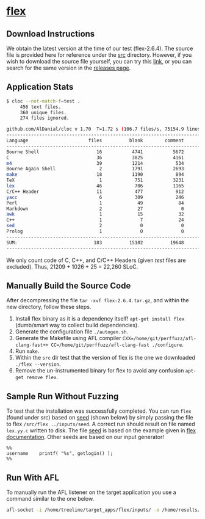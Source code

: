 # [flex](https://github.com/westes/flex)

## Download Instructions

We obtain the latest version at the time of our test (flex-2.6.4).
The source file is provided here for reference under the [src](./src) directory.
However, if you wish to download the source file yourself, you can try this 
[link](https://github.com/westes/flex/archive/refs/tags/v2.6.4.tar.gz), or 
you can search for the same version in the [releases page](https://github.com/westes/flex/releases).

## Application Stats

```bash
$ cloc --not-match-f=test .
     456 text files.
     360 unique files.                                          
     274 files ignored.

github.com/AlDanial/cloc v 1.70  T=1.72 s (106.7 files/s, 75154.9 lines/s)
--------------------------------------------------------------------------------
Language                      files          blank        comment           code
--------------------------------------------------------------------------------
Bourne Shell                     16           4741           5672          30688
C                                36           3825           4161          21209
m4                               39           1214            534          12557
Bourne Again Shell                2           1791           2693           9736
make                             18           1190            894           8794
TeX                               1            751           3231           6097
lex                              46            706           1165           2612
C/C++ Header                     11            477            912           1026
yacc                              6            309            246            990
Perl                              1             49             84            239
Markdown                          2             27              0             87
awk                               1             15             32             72
C++                               1              7             24             25
sed                               2              0              0             16
Prolog                            1              0              0             15
--------------------------------------------------------------------------------
SUM:                            183          15102          19648          94163
--------------------------------------------------------------------------------
```

We only count code of C, C++, and C/C++ Headers (given *test* files are excluded).
Thus, 21209 + 1026 + 25 = 22,260 SLoC.

## Manually Build the Source Code

After decompressing the file `tar -xvf flex-2.6.4.tar.gz`, and within the new directory, follow these steps.

1. Install flex binary as it is a dependency itself! `apt-get install flex` (dumb/smart way to collect build dependencies).
2. Generate the configuration file `./autogen.sh`.
3. Generate the Makefile using AFL compiler `CXX=/home/git/perffuzz/afl-clang-fast++ CC=/home/git/perffuzz/afl-clang-fast ./configure`.
4. Run `make`.
5. Within the `src` dir test that the version of flex is the one we downloaded `./flex --version`.
6. Remove the un-instrumented binary for flex to avoid any confusion `apt-get remove flex`.

## Sample Run Without Fuzzing

To test that the installation was successfully completed. You can run `flex` (found under src) based on 
[seed](inputs/seed) (shown below) by simply passing the file to flex `/src/flex ../inputs/seed`. A correct
run should result on file named `lex.yy.c` written to disk. The file [seed](inputs/seed) is based on the example
given in [flex documentation](http://dinosaur.compilertools.net/flex/flex_5.html#SEC5). Other seeds are based on our
input generator!

```lexer
%%
username    printf( "%s", getlogin() );
%%
```

## Run With AFL

To manually run the AFL listener on the target application you use a command similar to the one below.

```bash
afl-socket -i /home/treeline/target_apps/flex/inputs/ -o /home/results/flex-test -p -N 60 -d /home/treeline/target_apps/flex/src/flex-2.6.4/src/flex
```
